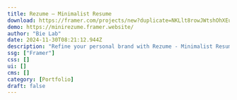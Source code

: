 ```yaml
---
title: Rezume — Minimalist Resume
download: https://framer.com/projects/new?duplicate=NKLlt8rowJWtshOhXEuD&via=robbifirmansah&duplicateType=siteTemplate
demo: https://minirezume.framer.website/
author: "Bie Lab"
date: 2024-11-30T08:21:12.944Z
description: "Refine your personal brand with Rezume - Minimalist Resume. This template embodies simplicity and modernity, providing a polished and user-friendly platform for showcasing your professional journey with style and impact."
ssg: ["Framer"]
css: []
ui: []
cms: []
category: [Portfolio]
draft: false
---
```

